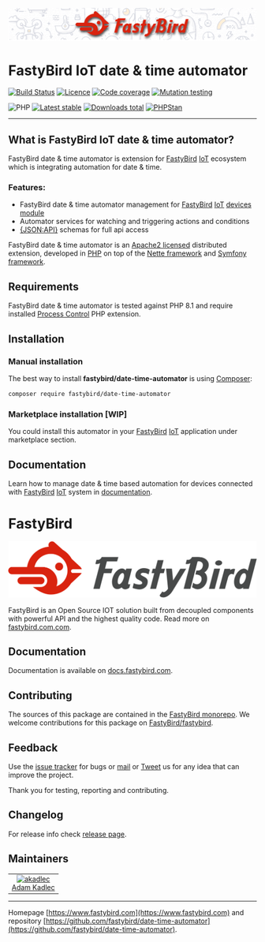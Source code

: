 <p align="center">
	<img src="https://github.com/fastybird/.github/blob/main/assets/repo_title.png?raw=true" alt="FastyBird"/>
</p>

# FastyBird IoT date & time automator

[![Build Status](https://img.shields.io/github/actions/workflow/status/FastyBird/date-time-automator/ci.yaml?style=flat-square)](https://github.com/FastyBird/date-time-automator/actions)
[![Licence](https://img.shields.io/github/license/FastyBird/date-time-automator?style=flat-square)](https://github.com/FastyBird/date-time-automator/blob/main/LICENSE.md)
[![Code coverage](https://img.shields.io/coverallsCoverage/github/FastyBird/date-time-automator?style=flat-square)](https://coveralls.io/r/FastyBird/date-time-automator)
[![Mutation testing](https://img.shields.io/endpoint?style=flat-square&url=https%3A%2F%2Fbadge-api.stryker-mutator.io%2Fgithub.com%2FFastyBird%2Fdate-time-automator%2Fmain)](https://dashboard.stryker-mutator.io/reports/github.com/FastyBird/date-time-automator/main)

![PHP](https://badgen.net/packagist/php/FastyBird/date-time-automator?cache=300&style=flat-square)
[![Latest stable](https://badgen.net/packagist/v/FastyBird/date-time-automator/latest?cache=300&style=flat-square)](https://packagist.org/packages/FastyBird/date-time-automator)
[![Downloads total](https://badgen.net/packagist/dt/FastyBird/date-time-automator?cache=300&style=flat-square)](https://packagist.org/packages/FastyBird/date-time-automator)
[![PHPStan](https://img.shields.io/badge/PHPStan-enabled-brightgreen.svg?style=flat-square)](https://github.com/phpstan/phpstan)

***

## What is FastyBird IoT date & time automator?

FastyBird date & time automator is extension for [FastyBird](https://www.fastybird.com) [IoT](https://en.wikipedia.org/wiki/Internet_of_things) ecosystem
which is integrating automation for date & time.

### Features:

- FastyBird date & time automator management for [FastyBird](https://www.fastybird.com) [IoT](https://en.wikipedia.org/wiki/Internet_of_things) [devices module](https://github.com/FastyBird/date-time)
- Automator services for watching and triggering actions and conditions
- [{JSON:API}](https://jsonapi.org/) schemas for full api access

FastyBird date & time automator is an [Apache2 licensed](http://www.apache.org/licenses/LICENSE-2.0) distributed extension, developed
in [PHP](https://www.php.net) on top of the [Nette framework](https://nette.org) and [Symfony framework](https://symfony.com).

## Requirements

FastyBird date & time automator is tested against PHP 8.1 and require installed [Process Control](https://www.php.net/manual/en/book.pcntl.php)
PHP extension.

## Installation

### Manual installation

The best way to install **fastybird/date-time-automator** is using [Composer](http://getcomposer.org/):

```sh
composer require fastybird/date-time-automator
```

### Marketplace installation [WIP]

You could install this automator in your [FastyBird](https://www.fastybird.com) [IoT](https://en.wikipedia.org/wiki/Internet_of_things)
application under marketplace section.

## Documentation

Learn how to manage date & time based automation for devices connected with [FastyBird](https://www.fastybird.com) [IoT](https://en.wikipedia.org/wiki/Internet_of_things) system
in [documentation](https://github.com/FastyBird/date-time-automator/blob/main/docs/index.md).

# FastyBird

<p align="center">
	<img src="https://github.com/fastybird/.github/blob/main/assets/fastybird_row.svg?raw=true" alt="FastyBird"/>
</p>

FastyBird is an Open Source IOT solution built from decoupled components with powerful API and the highest quality code. Read more on [fastybird.com.com](https://www.fastybird.com).

## Documentation

Documentation is available on [docs.fastybird.com](https://docs.fastybird.com).

## Contributing

The sources of this package are contained in the [FastyBird monorepo](https://github.com/FastyBird/fastybird). We welcome contributions for this package on [FastyBird/fastybird](https://github.com/FastyBird/).

## Feedback

Use the [issue tracker](https://github.com/FastyBird/fastybird/issues) for bugs
or [mail](mailto:code@fastybird.com) or [Tweet](https://twitter.com/fastybird) us for any idea that can improve the
project.

Thank you for testing, reporting and contributing.

## Changelog

For release info check [release page](https://github.com/FastyBird/fastybird/releases).

## Maintainers

<table>
	<tbody>
		<tr>
			<td align="center">
				<a href="https://github.com/akadlec">
					<img alt="akadlec" width="80" height="80" src="https://avatars3.githubusercontent.com/u/1866672?s=460&amp;v=4" />
				</a>
				<br>
				<a href="https://github.com/akadlec">Adam Kadlec</a>
			</td>
		</tr>
	</tbody>
</table>

***
Homepage [https://www.fastybird.com](https://www.fastybird.com) and
repository [https://github.com/fastybird/date-time-automator](https://github.com/fastybird/date-time-automator).
